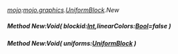 _[mojo](../../modules/mojo/mojo-module.md):[mojo.graphics](../../modules/mojo/mojo-graphics.md).[UniformBlock](../../modules/mojo/mojo-graphics-uniformblock.md).New_
##### Method New:Void( blockid:[Int](../../modules/wonkey/wonkey-types-int.md),linearColors:[Bool](../../modules/wonkey/wonkey-types-bool.md)=false )
##### Method New:Void( uniforms:[UniformBlock](../../modules/mojo/mojo-graphics-uniformblock.md) )
